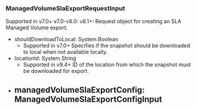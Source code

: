 ### ManagedVolumeSlaExportRequestInput
Supported in v7.0+
  v7.0-v8.0: 
  v8.1+: Request object for creating an SLA Managed Volume export.

- shouldDownloadToLocal: System.Boolean
  - Supported in v7.0+
      Specifies if the snapshot should be downloaded to local when not available locally.
- locationId: System.String
  - Supported in v9.4+
      ID of the location from which the snapshot must be downloaded for export.
- managedVolumeSlaExportConfig: ManagedVolumeSlaExportConfigInput
  - 

